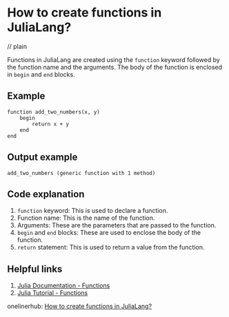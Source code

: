 # How to create functions in JuliaLang?
// plain

Functions in JuliaLang are created using the `function` keyword followed by the function name and the arguments. The body of the function is enclosed in `begin` and `end` blocks.

## Example

```
function add_two_numbers(x, y)
    begin
        return x + y
    end
end
```
## Output example

```
add_two_numbers (generic function with 1 method)
```

## Code explanation


1. `function` keyword: This is used to declare a function.
2. Function name: This is the name of the function.
3. Arguments: These are the parameters that are passed to the function.
4. `begin` and `end` blocks: These are used to enclose the body of the function.
5. `return` statement: This is used to return a value from the function.

## Helpful links

1. [Julia Documentation - Functions](https://docs.julialang.org/en/v1/manual/functions/)
2. [Julia Tutorial - Functions](https://juliabloggers.com/julia-tutorial-functions/)

onelinerhub: [How to create functions in JuliaLang?](https://onelinerhub.com/julialang/how-to-create-functions-in-julialang)